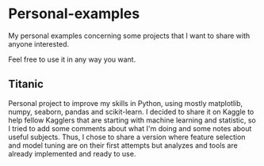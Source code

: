 # Personal-examples
My personal examples concerning some projects that I want to share with anyone interested.

Feel free to use it in any way you want.


## Titanic

Personal project to improve my skills in Python, using mostly matplotlib, numpy, seaborn, pandas and scikit-learn.
I decided to share it on Kaggle to help fellow Kagglers that are starting with machine learning and statistic, so I tried to add some comments about what I'm doing and some notes about useful subjects. Thus, I chose to share a version where feature selection and model tuning are on their first attempts but analyzes and tools are already implemented and ready to use. 
